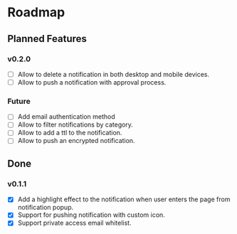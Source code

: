 # Roadmap

## Planned Features

### v0.2.0

- [ ] Allow to delete a notification in both desktop and mobile devices.
- [ ] Allow to push a notification with approval process.

### Future

- [ ] Add email authentication method
- [ ] Allow to filter notifications by category.
- [ ] Allow to add a ttl to the notification.
- [ ] Allow to push an encrypted notification.

## Done

### v0.1.1

- [x] Add a highlight effect to the notification when user enters the page from notification popup.
- [x] Support for pushing notification with custom icon.
- [x] Support private access email whitelist.
